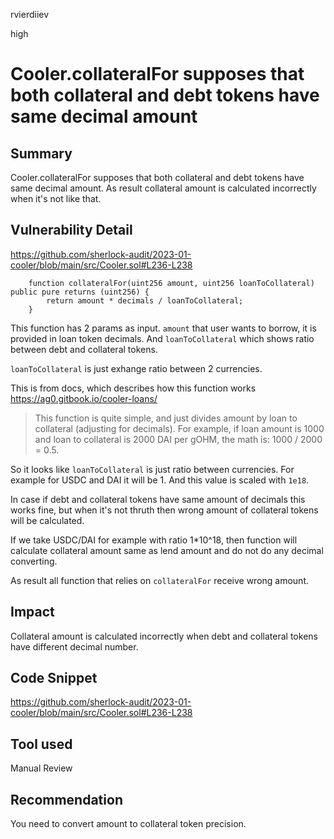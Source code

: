 rvierdiiev

high

# Cooler.collateralFor supposes that both collateral and debt tokens have same decimal amount

## Summary
Cooler.collateralFor supposes that both collateral and debt tokens have same decimal amount. As result collateral amount is calculated incorrectly when it's not like that.
## Vulnerability Detail
https://github.com/sherlock-audit/2023-01-cooler/blob/main/src/Cooler.sol#L236-L238
```solidity
    function collateralFor(uint256 amount, uint256 loanToCollateral) public pure returns (uint256) {
        return amount * decimals / loanToCollateral;
    }
```

This function has 2 params as input. `amount` that user wants to borrow, it is provided in loan token decimals. And `loanToCollateral` which shows ratio between debt and collateral tokens.

`loanToCollateral` is just exhange ratio between 2 currencies.

This is from docs, which describes how this function works
https://ag0.gitbook.io/cooler-loans/
> This function is quite simple, and just divides amount by loan to collateral (adjusting for decimals). For example, if loan amount is 1000 and loan to collateral is 2000 DAI per gOHM, the math is: 1000 / 2000 = 0.5.

So it looks like `loanToCollateral` is just ratio between currencies. For example for USDC and DAI it will be 1. And this value is scaled with `1e18`.

In case if debt and collateral tokens have same amount of decimals this works fine, but when it's not thruth then wrong amount of collateral tokens will be calculated.

If we take USDC/DAI for example with ratio 1*10^18, then function will calculate collateral amount same as lend amount and do not do any decimal converting.

As result all function that relies on `collateralFor` receive wrong amount.
## Impact
Collateral amount is calculated incorrectly when debt and collateral tokens have different decimal number.
## Code Snippet
https://github.com/sherlock-audit/2023-01-cooler/blob/main/src/Cooler.sol#L236-L238
## Tool used

Manual Review

## Recommendation
You need to convert amount to collateral token precision.